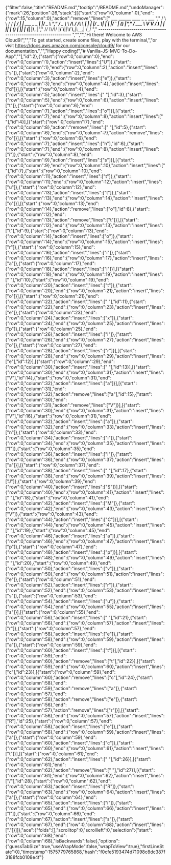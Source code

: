 {"filter":false,"title":"README.md","tooltip":"/README.md","undoManager":{"mark":26,"position":26,"stack":[[{"start":{"row":0,"column":0},"end":{"row":15,"column":0},"action":"remove","lines":["         ___        ______     ____ _                 _  ___  ","        / \\ \\      / / ___|   / ___| | ___  _   _  __| |/ _ \\ ","       / _ \\ \\ /\\ / /\\___ \\  | |   | |/ _ \\| | | |/ _` | (_) |","      / ___ \\ V  V /  ___) | | |___| | (_) | |_| | (_| |\\__, |","     /_/   \\_\\_/\\_/  |____/   \\____|_|\\___/ \\__,_|\\__,_|  /_/ "," ----------------------------------------------------------------- ","","","Hi there! Welcome to AWS Cloud9!","","To get started, create some files, play with the terminal,","or visit https://docs.aws.amazon.com/console/cloud9/ for our documentation.","","Happy coding!","# Vanilla-JS-MVC-To-Do-App",""],"id":2},{"start":{"row":0,"column":0},"end":{"row":0,"column":1},"action":"insert","lines":["U"]},{"start":{"row":0,"column":1},"end":{"row":0,"column":2},"action":"insert","lines":["s"]},{"start":{"row":0,"column":2},"end":{"row":0,"column":3},"action":"insert","lines":["e"]},{"start":{"row":0,"column":3},"end":{"row":0,"column":4},"action":"insert","lines":["d"]}],[{"start":{"row":0,"column":4},"end":{"row":0,"column":5},"action":"insert","lines":[" "],"id":3},{"start":{"row":0,"column":5},"end":{"row":0,"column":6},"action":"insert","lines":["t"]},{"start":{"row":0,"column":6},"end":{"row":0,"column":7},"action":"insert","lines":["o"]}],[{"start":{"row":0,"column":7},"end":{"row":0,"column":8},"action":"insert","lines":[" "],"id":4}],[{"start":{"row":0,"column":7},"end":{"row":0,"column":8},"action":"remove","lines":[" "],"id":5},{"start":{"row":0,"column":6},"end":{"row":0,"column":7},"action":"remove","lines":["o"]}],[{"start":{"row":0,"column":6},"end":{"row":0,"column":7},"action":"insert","lines":["h"],"id":6},{"start":{"row":0,"column":7},"end":{"row":0,"column":8},"action":"insert","lines":["i"]},{"start":{"row":0,"column":8},"end":{"row":0,"column":9},"action":"insert","lines":["s"]}],[{"start":{"row":0,"column":9},"end":{"row":0,"column":10},"action":"insert","lines":[" "],"id":7},{"start":{"row":0,"column":10},"end":{"row":0,"column":11},"action":"insert","lines":["t"]},{"start":{"row":0,"column":11},"end":{"row":0,"column":12},"action":"insert","lines":["u"]},{"start":{"row":0,"column":12},"end":{"row":0,"column":13},"action":"insert","lines":["t"]},{"start":{"row":0,"column":13},"end":{"row":0,"column":14},"action":"insert","lines":["o"]}],[{"start":{"row":0,"column":13},"end":{"row":0,"column":14},"action":"remove","lines":["o"],"id":8},{"start":{"row":0,"column":12},"end":{"row":0,"column":13},"action":"remove","lines":["t"]}],[{"start":{"row":0,"column":12},"end":{"row":0,"column":13},"action":"insert","lines":["t"],"id":9},{"start":{"row":0,"column":13},"end":{"row":0,"column":14},"action":"insert","lines":["o"]},{"start":{"row":0,"column":14},"end":{"row":0,"column":15},"action":"insert","lines":["r"]},{"start":{"row":0,"column":15},"end":{"row":0,"column":16},"action":"insert","lines":["i"]},{"start":{"row":0,"column":16},"end":{"row":0,"column":17},"action":"insert","lines":["a"]},{"start":{"row":0,"column":17},"end":{"row":0,"column":18},"action":"insert","lines":["l"]}],[{"start":{"row":0,"column":18},"end":{"row":0,"column":19},"action":"insert","lines":[" "],"id":10},{"start":{"row":0,"column":19},"end":{"row":0,"column":20},"action":"insert","lines":["t"]},{"start":{"row":0,"column":20},"end":{"row":0,"column":21},"action":"insert","lines":["o"]}],[{"start":{"row":0,"column":21},"end":{"row":0,"column":22},"action":"insert","lines":[" "],"id":11},{"start":{"row":0,"column":22},"end":{"row":0,"column":23},"action":"insert","lines":["e"]},{"start":{"row":0,"column":23},"end":{"row":0,"column":24},"action":"insert","lines":["x"]},{"start":{"row":0,"column":24},"end":{"row":0,"column":25},"action":"insert","lines":["p"]},{"start":{"row":0,"column":25},"end":{"row":0,"column":26},"action":"insert","lines":["l"]},{"start":{"row":0,"column":26},"end":{"row":0,"column":27},"action":"insert","lines":["o"]},{"start":{"row":0,"column":27},"end":{"row":0,"column":28},"action":"insert","lines":["r"]}],[{"start":{"row":0,"column":28},"end":{"row":0,"column":29},"action":"insert","lines":["e"],"id":12}],[{"start":{"row":0,"column":29},"end":{"row":0,"column":30},"action":"insert","lines":[" "],"id":13}],[{"start":{"row":0,"column":30},"end":{"row":0,"column":31},"action":"insert","lines":["V"],"id":14},{"start":{"row":0,"column":31},"end":{"row":0,"column":32},"action":"insert","lines":["a"]}],[{"start":{"row":0,"column":31},"end":{"row":0,"column":32},"action":"remove","lines":["a"],"id":15},{"start":{"row":0,"column":30},"end":{"row":0,"column":31},"action":"remove","lines":["V"]}],[{"start":{"row":0,"column":30},"end":{"row":0,"column":31},"action":"insert","lines":["V"],"id":16},{"start":{"row":0,"column":31},"end":{"row":0,"column":32},"action":"insert","lines":["a"]},{"start":{"row":0,"column":32},"end":{"row":0,"column":33},"action":"insert","lines":["n"]},{"start":{"row":0,"column":33},"end":{"row":0,"column":34},"action":"insert","lines":["i"]},{"start":{"row":0,"column":34},"end":{"row":0,"column":35},"action":"insert","lines":["l"]},{"start":{"row":0,"column":35},"end":{"row":0,"column":36},"action":"insert","lines":["l"]},{"start":{"row":0,"column":36},"end":{"row":0,"column":37},"action":"insert","lines":["a"]}],[{"start":{"row":0,"column":37},"end":{"row":0,"column":38},"action":"insert","lines":[" "],"id":17},{"start":{"row":0,"column":38},"end":{"row":0,"column":39},"action":"insert","lines":["J"]},{"start":{"row":0,"column":39},"end":{"row":0,"column":40},"action":"insert","lines":["S"]}],[{"start":{"row":0,"column":40},"end":{"row":0,"column":41},"action":"insert","lines":[" "],"id":18},{"start":{"row":0,"column":41},"end":{"row":0,"column":42},"action":"insert","lines":["M"]},{"start":{"row":0,"column":42},"end":{"row":0,"column":43},"action":"insert","lines":["V"]},{"start":{"row":0,"column":43},"end":{"row":0,"column":44},"action":"insert","lines":["C"]}],[{"start":{"row":0,"column":44},"end":{"row":0,"column":45},"action":"insert","lines":[" "],"id":19},{"start":{"row":0,"column":45},"end":{"row":0,"column":46},"action":"insert","lines":["a"]},{"start":{"row":0,"column":46},"end":{"row":0,"column":47},"action":"insert","lines":["p"]},{"start":{"row":0,"column":47},"end":{"row":0,"column":48},"action":"insert","lines":["p"]}],[{"start":{"row":0,"column":48},"end":{"row":0,"column":49},"action":"insert","lines":[" "],"id":20},{"start":{"row":0,"column":49},"end":{"row":0,"column":50},"action":"insert","lines":["v"]},{"start":{"row":0,"column":50},"end":{"row":0,"column":51},"action":"insert","lines":["e"]},{"start":{"row":0,"column":51},"end":{"row":0,"column":52},"action":"insert","lines":["r"]},{"start":{"row":0,"column":52},"end":{"row":0,"column":53},"action":"insert","lines":["s"]},{"start":{"row":0,"column":53},"end":{"row":0,"column":54},"action":"insert","lines":["u"]},{"start":{"row":0,"column":54},"end":{"row":0,"column":55},"action":"insert","lines":["s"]}],[{"start":{"row":0,"column":55},"end":{"row":0,"column":56},"action":"insert","lines":[" "],"id":21},{"start":{"row":0,"column":56},"end":{"row":0,"column":57},"action":"insert","lines":["r"]},{"start":{"row":0,"column":57},"end":{"row":0,"column":58},"action":"insert","lines":["e"]},{"start":{"row":0,"column":58},"end":{"row":0,"column":59},"action":"insert","lines":["a"]},{"start":{"row":0,"column":59},"end":{"row":0,"column":60},"action":"insert","lines":["t"]}],[{"start":{"row":0,"column":59},"end":{"row":0,"column":60},"action":"remove","lines":["t"],"id":22}],[{"start":{"row":0,"column":59},"end":{"row":0,"column":60},"action":"insert","lines":["c"],"id":23}],[{"start":{"row":0,"column":59},"end":{"row":0,"column":60},"action":"remove","lines":["c"],"id":24},{"start":{"row":0,"column":58},"end":{"row":0,"column":59},"action":"remove","lines":["a"]},{"start":{"row":0,"column":57},"end":{"row":0,"column":58},"action":"remove","lines":["e"]},{"start":{"row":0,"column":56},"end":{"row":0,"column":57},"action":"remove","lines":["r"]}],[{"start":{"row":0,"column":56},"end":{"row":0,"column":57},"action":"insert","lines":["R"],"id":25},{"start":{"row":0,"column":57},"end":{"row":0,"column":58},"action":"insert","lines":["e"]},{"start":{"row":0,"column":58},"end":{"row":0,"column":59},"action":"insert","lines":["a"]},{"start":{"row":0,"column":59},"end":{"row":0,"column":60},"action":"insert","lines":["c"]},{"start":{"row":0,"column":60},"end":{"row":0,"column":61},"action":"insert","lines":["t"]}],[{"start":{"row":0,"column":61},"end":{"row":0,"column":62},"action":"insert","lines":[" "],"id":26}],[{"start":{"row":0,"column":61},"end":{"row":0,"column":62},"action":"remove","lines":[" "],"id":27}],[{"start":{"row":0,"column":61},"end":{"row":0,"column":62},"action":"insert","lines":["/"],"id":28},{"start":{"row":0,"column":62},"end":{"row":0,"column":63},"action":"insert","lines":["R"]},{"start":{"row":0,"column":63},"end":{"row":0,"column":64},"action":"insert","lines":["a"]},{"start":{"row":0,"column":64},"end":{"row":0,"column":65},"action":"insert","lines":["i"]},{"start":{"row":0,"column":65},"end":{"row":0,"column":66},"action":"insert","lines":["l"]},{"start":{"row":0,"column":66},"end":{"row":0,"column":67},"action":"insert","lines":["s"]},{"start":{"row":0,"column":67},"end":{"row":0,"column":68},"action":"insert","lines":["."]}]]},"ace":{"folds":[],"scrolltop":0,"scrollleft":0,"selection":{"start":{"row":0,"column":68},"end":{"row":0,"column":68},"isBackwards":false},"options":{"guessTabSize":true,"useWrapMode":false,"wrapToView":true},"firstLineState":0},"timestamp":1575779765868,"hash":"f0cfe5193474d71098c8dc387f3188fcb0108e4f"}
